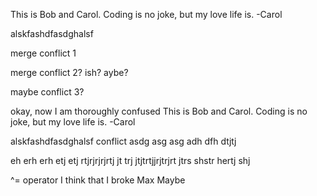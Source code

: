 This is Bob and Carol. Coding is no joke, but my love life is. -Carol

alskfashdfasdghalsf

merge conflict 1

merge conflict 2? ish? aybe?

maybe conflict 3?

okay, now I am thoroughly confused
This is Bob and Carol. Coding is no joke, but my love life is. -Carol

alskfashdfasdghalsf
conflict
asdg
asg
asg
adh
dfh
dtjtj

eh
erh
erh
etj
etj
rtjrjrjrjrtj
jt
trj
jtjtrtjjrjtrjrt
jtrs
shstr
hertj
shj

^= operator I think that I broke Max
Maybe
